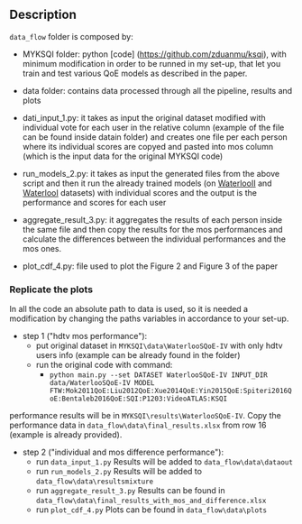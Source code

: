 ## Description
`data_flow` folder is composed by:

 * MYKSQI folder: python [code] (https://github.com/zduanmu/ksqi), with minimum modification in order to be runned in my set-up, that let you train and test various QoE models as described in the paper.

 * data folder: contains data processed through all the pipeline, results and plots 

 * dati_input_1.py: it takes as input the original dataset modified with individual vote for each user in the relative column (example of the file can be found inside datain folder) and 
   creates one file per each person where its individual scores are copyed and pasted into mos column (which is the input data for the original MYKSQI code)

 * run_models_2.py: it takes as input the generated files from the above script and then it run the already trained models (on [WaterlooII](https://github.com/zduanmu/ksqi/tree/master/data/WaterlooSQoE-II) and [WaterlooI](https://github.com/zduanmu/ksqi/tree/master/data/WaterlooSQoE-I) datasets) with 
   individual scores and the output is the performance and scores for each user

 * aggregate_result_3.py: it aggregates the results of each person inside the same file and then copy the results for the mos performances
   and calculate the differences between the individual performances and the mos ones.

 * plot_cdf_4.py: file used to plot the Figure 2 and Figure 3 of the paper


### Replicate the plots
In all the code an absolute path to data is used, so it is needed a modification by changing the paths variables in accordance to your set-up.

* step 1 ("hdtv mos performance"):
	* put original dataset in `MYKSQI\data\WaterlooSQoE-IV` with only hdtv users info (example can be already found in the folder)
	* run the original code with command:
		* `python main.py --set DATASET WaterlooSQoE-IV INPUT_DIR data/WaterlooSQoE-IV MODEL FTW:Mok2011QoE:Liu2012QoE:Xue2014QoE:Yin2015QoE:Spiteri2016QoE:Bentaleb2016QoE:SQI:P1203:VideoATLAS:KSQI`

performance results will be in `MYKSQI\results\WaterlooSQoE-IV`. Copy the performance data in `data_flow\data\final_results.xlsx` from row 16 (example is already provided).

* step 2 ("individual and mos difference performance"):
	* run `data_input_1.py` Results will be added to `data_flow\data\dataout`
	* run `run_models_2.py` Results will be added to `data_flow\data\resultsmixture`
	* run `aggregate_result_3.py` Results can be found in `data_flow\data\final_results_with_mos_and_difference.xlsx`
	* run `plot_cdf_4.py` Plots can be found in `data_flow\data\plots`




